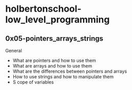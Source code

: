 # holbertonschool-low_level_programming

## 0x05-pointers_arrays_strings

General

- What are pointers and how to use them
- What are arrays and how to use them
- What are the differences between pointers and arrays
- How to use strings and how to manipulate them
- S cope of variables

